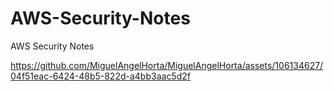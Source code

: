 # AWS-Security-Notes
AWS Security Notes

https://github.com/MiguelAngelHorta/MiguelAngelHorta/assets/106134627/04f51eac-6424-48b5-822d-a4bb3aac5d2f
